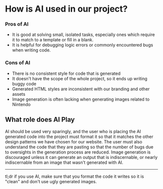 # How is AI used in our project?
### Pros of AI
- It is good at solving small, isolated tasks, especially ones which require it to match to a template or fill in a blank. 
- It is helpful for debugging logic errors or commonly encountered bugs when writing code.
### Cons of AI
- There is no consistent style for code that is generated
- It doesn't have the scope of the whole project, so it ends up writing buggy code
- Generated HTML styles are inconsistent with our branding and other assets
- Image generation is often lacking when generating images related to Nintendo

## What role does AI Play
AI should be used very sparingly, and the user who is placing the AI generated code into the project must format it so that it 
matches the other design patterns we have chosen for our website. The user must also understand the code that they are pasting
so that the number of bugs due to oversights in the generation process are reduced. Image generation is discouraged unless it can
generate an output that is indiscernable, or nearly indiscernable from an image that wasn't generated with AI.
___
tl;dr if you use AI, make sure that you format the code it writes so it is "clean" and don't use ugly generated images.
